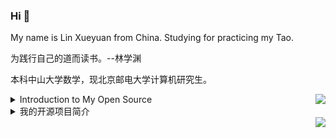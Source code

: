 ### Hi 👋

My name is Lin Xueyuan from China. Studying for practicing my Tao.

为践行自己的道而读书。--林学渊

本科中山大学数学，现北京邮电大学计算机研究生。



<img align="right" src="https://github-readme-stats.vercel.app/api?username=LinXueyuanStdio&show_icons=true&icon_color=805AD5&text_color=718096&bg_color=ffffff&hide_title=true&count_private=true" />

<details>
<summary>Introduction to My Open Source</summary>

1. Math Formula OCR Series
  - [LaTeX_OCR](https://github.com/LinXueyuanStdio/LaTeX_OCR)
  - [LaTeX_OCR_PRO](https://github.com/LinXueyuanStdio/LaTeX_OCR_PRO)
  - [Data-for-LaTeX_OCR](https://github.com/LinXueyuanStdio/Data-for-LaTeX_OCR)

2. Android Architecture Series
  - [lifecycle-component](https://github.com/LinXueyuanStdio/lifecycle-component)
  - [DragBoardView](https://github.com/LinXueyuanStdio/DragBoardView)

3. AI Series
  - [PythonDataMining](https://github.com/LinXueyuanStdio/PythonDataMining)
  - [scRNN-seq](https://github.com/LinXueyuanStdio/scRNN-seq)
  - [Protease-target-prediction](https://github.com/LinXueyuanStdio/Protease-target-prediction)
  - [Silly-AI-learns-to-paint](https://github.com/LinXueyuanStdio/Silly-AI-learns-to-paint)

4. Android Project: TimeCat Series
  - [timecat](https://github.com/LinXueyuanStdio/timecat)
  - [TimeCatPluginManager](https://github.com/LinXueyuanStdio/TimeCatPluginManager)
  - [TimeCatShadow](https://github.com/LinXueyuanStdio/TimeCatShadow)
  - [TimeCatPlugin](https://github.com/LinXueyuanStdio/TimeCatPlugin)
  - [TimeCatPPA](https://github.com/LinXueyuanStdio/TimeCatPPA)
  - [module-book-reader](https://github.com/LinXueyuanStdio/module-book-reader)

</details>


<details>
<summary>我的开源项目简介</summary>

1. 
  |数学公式识别系列||
  |:---|:---|
  | [LaTeX_OCR](https://github.com/LinXueyuanStdio/LaTeX_OCR) | 第一版 |
  | [LaTeX_OCR_PRO](https://github.com/LinXueyuanStdio/LaTeX_OCR_PRO) | 进阶版 |
  | [Data-for-LaTeX_OCR](https://github.com/LinXueyuanStdio/Data-for-LaTeX_OCR) | 数据 |

2. 
  |Android 系列||
  |:---|:---|
  | [lifecycle-component](https://github.com/LinXueyuanStdio/lifecycle-component) |  一个组件化架构规范 |
  | [DragBoardView](https://github.com/LinXueyuanStdio/DragBoardView) | Android 组件 |

3. 
  |人工智能系列||
  |:---|:---|
  |[PythonDataMining](https://github.com/LinXueyuanStdio/PythonDataMining) | 数据挖掘笔记 |
  |[scRNN-seq](https://github.com/LinXueyuanStdio/scRNN-seq) | RNN序列预测 |
  |[Protease-target-prediction](https://github.com/LinXueyuanStdio/Protease-target-prediction) | 蛋白质靶标预测 |
  |[Silly-AI-learns-to-paint](https://github.com/LinXueyuanStdio/Silly-AI-learns-to-paint) | 学画画的AI |

4.
  |个人项目：时光猫| 持续维护3年+，完全个人开发|
  |:---|:---|
  |[timecat](https://github.com/LinXueyuanStdio/timecat) | 时光猫本体 |
  |[TimeCatPluginManager](https://github.com/LinXueyuanStdio/TimeCatPluginManager) | 插件管理器 |
  |[TimeCatShadow](https://github.com/LinXueyuanStdio/TimeCatShadow)  | Shadow 插件框架 |
  |[TimeCatPlugin](https://github.com/LinXueyuanStdio/TimeCatPlugin) | 插件仓库 |
  |[TimeCatPPA](https://github.com/LinXueyuanStdio/TimeCatPPA) | 在Android上的命令行的deb包托管 |
  |[module-book-reader](https://github.com/LinXueyuanStdio/module-book-reader) | 按GPL协议开源阅读模块 |

</details>

<img align="right" src="https://github-readme-stats.vercel.app/api/top-langs/?username=LinXueyuanStdio&layout=compact" />
